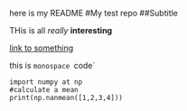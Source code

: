here is my README
#My test repo
##Subtitle

THis is all *really* **interesting**

[link to something](www.google.com)

this is `monospace `code`

```
import numpy at np
#calculate a mean
print(np.nanmean([1,2,3,4]))
```